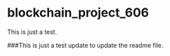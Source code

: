 # blockchain_project_606
This is just a test. 


###This is just a test update to update the readme file.
